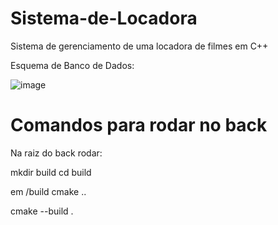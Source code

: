 # Sistema-de-Locadora
Sistema de gerenciamento de uma locadora de filmes em C++

Esquema de Banco de Dados:


![image](https://github.com/user-attachments/assets/81f286ca-fe32-4b33-8c20-450c336b0088)


# Comandos para rodar no back
Na raiz do back rodar:

 mkdir build
 cd build

 em /build
 cmake ..

 cmake --build .
